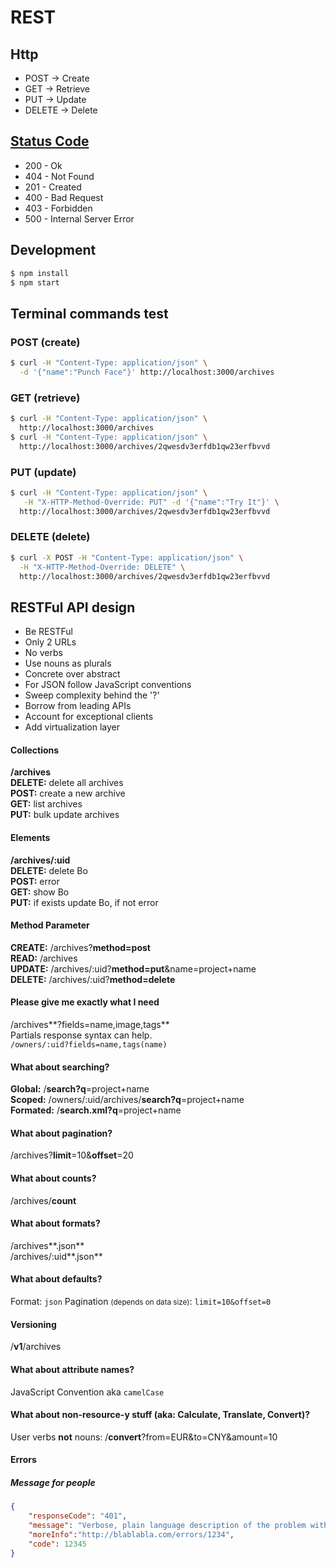 # REST

## Http

- POST -> Create
- GET -> Retrieve
- PUT -> Update
- DELETE -> Delete


## [Status Code](http://httpstatusdogs.com)

- 200 - Ok
- 404 - Not Found
- 201 - Created
- 400 - Bad Request
- 403 - Forbidden
- 500 - Internal Server Error


## Development

```bash
$ npm install
$ npm start
```

## Terminal commands test

### POST (create)
```bash
$ curl -H "Content-Type: application/json" \
  -d '{"name":"Punch Face"}' http://localhost:3000/archives
```

### GET (retrieve)
```bash
$ curl -H "Content-Type: application/json" \
  http://localhost:3000/archives
$ curl -H "Content-Type: application/json" \
  http://localhost:3000/archives/2qwesdv3erfdb1qw23erfbvvd
```

### PUT (update)
```bash
$ curl -H "Content-Type: application/json" \
   -H "X-HTTP-Method-Override: PUT" -d '{"name":"Try It"}' \
  http://localhost:3000/archives/2qwesdv3erfdb1qw23erfbvvd
```

### DELETE (delete)
```bash
$ curl -X POST -H "Content-Type: application/json" \
  -H "X-HTTP-Method-Override: DELETE" \
  http://localhost:3000/archives/2qwesdv3erfdb1qw23erfbvvd
```

## RESTFul API design

- Be RESTFul
- Only 2 URLs
- No verbs
- Use nouns as plurals
- Concrete over abstract
- For JSON follow JavaScript conventions
- Sweep complexity behind the '?'
- Borrow from leading APIs
- Account for exceptional clients
- Add virtualization layer

#### Collections

**/archives** <br/>
**DELETE:** delete all archives <br/>
**POST:** create a new archive <br/>
**GET:** list archives <br/>
**PUT:** bulk update archives

#### Elements

**/archives/:uid** <br/>
**DELETE:** delete Bo <br/>
**POST:** error <br/>
**GET:** show Bo <br/>
**PUT:** if exists update Bo, if not error

#### Method Parameter

**CREATE:** /archives?**method=post** <br/>
**READ:** /archives <br/>
**UPDATE:** /archives/:uid?**method=put**&name=project+name <br/>
**DELETE:** /archives/:uid?**method=delete**

#### Please give me exactly what I need

/archives**?fields=name,image,tags** <br/>
Partials response syntax can help. <br/>
`/owners/:uid?fields=name,tags(name)`

#### What about searching?

**Global:** /**search?q**=project+name <br/>
**Scoped:** /owners/:uid/archives/**search?q**=project+name <br/>
**Formated:** /**search.xml?q**=project+name

#### What about pagination?

/archives?**limit**=10&**offset**=20

#### What about counts?

/archives/**count**

#### What about formats?

/archives**.json** <br>
/archives/:uid**.json**

#### What about defaults?

Format: `json`
Pagination <small>(depends on data size)</small>: `limit=10&offset=0`

#### Versioning

/**v1**/archives

#### What about attribute names?

JavaScript Convention aka `camelCase`

#### What about non-resource-y stuff (aka: Calculate, Translate, Convert)?

User verbs **not** nouns: /**convert**?from=EUR&to=CNY&amount=10

#### Errors
##### Message for people

```json
{
	"responseCode": "401",
	"message": "Verbose, plain language description of the problem with hints about how to fix it",
	"moreInfo":"http://blablabla.com/errors/1234",
	"code": 12345
}
```